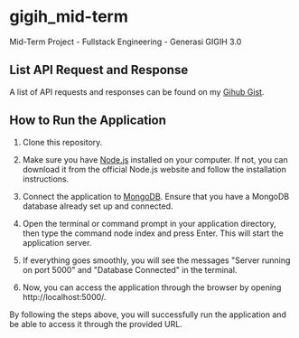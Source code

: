 # gigih_mid-term
Mid-Term Project - Fullstack Engineering - Generasi GIGIH 3.0
## List API Request and Response
A list of API requests and responses can be found on my [Gihub Gist](https://gist.github.com/inkrafi/3f370517349c86777c83dff131a85e0f).
## How to Run the Application
1. Clone this repository.

2. Make sure you have [Node.js](https://nodejs.org/en) installed on your computer. If not, you can download it from the official Node.js website and follow the installation instructions.

3. Connect the application to [MongoDB](https://www.mongodb.com/products/compass). Ensure that you have a MongoDB database already set up and connected.

4. Open the terminal or command prompt in your application directory, then type the command node index and press Enter. This will start the application server.

5. If everything goes smoothly, you will see the messages "Server running on port 5000" and "Database Connected" in the terminal.

6. Now, you can access the application through the browser by opening http://localhost:5000/.

By following the steps above, you will successfully run the application and be able to access it through the provided URL.
